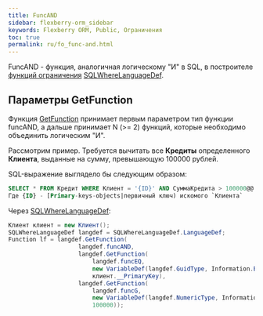 ```yaml
---
title: FuncAND
sidebar: flexberry-orm_sidebar
keywords: Flexberry ORM, Public, Ограничения
toc: true
permalink: ru/fo_func-and.html
---
```


FuncAND - функция, аналогичная логическому "И" в SQL, в построителе [функций ограничения](fo_limit-function.html) [SQLWhereLanguageDef](fo_function-list.html).

## Параметры GetFunction

Функция [GetFunction](fo_function-list.html) принимает первым параметром тип функции funcAND, а дальше принимает N (>= 2) функций, которые необходимо объединить логическим "И".

Рассмотрим пример. Требуется вычитать все **Кредиты** определенного **Клиента**, выданные на сумму, превышающую 100000 рублей.

SQL-выражение выглядело бы следующим образом:

```sql
SELECT * FROM Кредит WHERE Клиент = '{ID}' AND СуммаКредита > 100000@@
Где {ID} - [Primary-keys-objects|первичный ключ) искомого `Клиента`
```

Через [SQLWhereLanguageDef](fo_function-list.html):

```csharp
Клиент клиент = new Клиент();
SQLWhereLanguageDef langdef = SQLWhereLanguageDef.LanguageDef;
Function lf = langdef.GetFunction(
					langdef.funcAND,
					langdef.GetFunction(
						langdef.funcEQ, 
						new VariableDef(langdef.GuidType, Information.ExtractPropertyPath<Кредит>(x => x.Клиент)), 
						клиент.__PrimaryKey),
					langdef.GetFunction(
						langdef.funcG, 
						new VariableDef(langdef.NumericType, Information.ExtractPropertyPath<Кредит>(x => x.СуммаКредита)), 
						100000));
```









